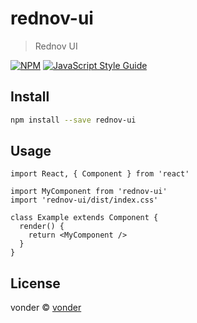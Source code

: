 # rednov-ui

> Rednov UI

[![NPM](https://img.shields.io/npm/v/rednov-ui.svg)](https://www.npmjs.com/package/rednov-ui) [![JavaScript Style Guide](https://img.shields.io/badge/code_style-standard-brightgreen.svg)](https://standardjs.com)

## Install

```bash
npm install --save rednov-ui
```

## Usage

```tsx
import React, { Component } from 'react'

import MyComponent from 'rednov-ui'
import 'rednov-ui/dist/index.css'

class Example extends Component {
  render() {
    return <MyComponent />
  }
}
```

## License

vonder © [vonder](https://github.com/vonder)
